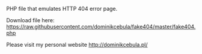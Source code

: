 PHP file that emulates HTTP 404 error page.

Download file here:
https://raw.githubusercontent.com/dominikcebula/fake404/master/fake404.php

Please visit my personal website http://dominikcebula.pl/
